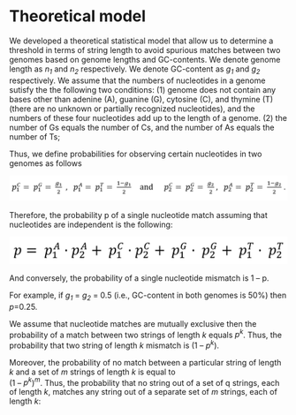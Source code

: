 # Theoretical model
We developed a theoretical statistical model that allow us to determine a threshold in terms of string length to avoid spurious matches between two genomes based on genome lengths and GC-contents. We denote genome length as _n<sub>1</sub>_ and _n<sub>2</sub>_ respectively. We denote GC-content as _g<sub>1</sub>_ and _g<sub>2</sub>_ respectively. We assume that the numbers of nucleotides in a genome sutisfy the the following two conditions:
(1) genome does not contain any bases other than adenine (A), guanine (G), cytosine (C), and thymine (T) (there are no unknown or partially recognized nucleotides), and the numbers of these four nucleotides add up to the length of a genome.
(2) the number of Gs equals the number of Cs, and the number of As equals the number of Ts;  

Thus, we define probabilities for observing certain nucleotides in two genomes as follows

![Fig.1](/images/p_nuc.png)

Therefore, the probability p of a single nucleotide match assuming that nucleotides are independent is the following:

![Fig.2](/images/p_match.png)

And conversely, the probability of a single nucleotide mismatch is 1 – p.

For example, if    _g<sub>1</sub>_ =  _g<sub>2</sub>_ = 0.5 (i.e., GC-content in both genomes is 50%) then _p_=0.25. 

We assume that nucleotide matches are mutually exclusive then the probability of a match between two strings of length _k_ equals _p<sup>k</sup>_. Thus, the probability that two string of length _k_ mismatch is (1 – _p<sup>k</sup>_).

Moreover, the probability of no match between a particular string of length _k_ and a set of _m_ strings of length _k_ is equal to
<br>
(1 – _p<sup>k</sup>_)_<sup>m</sup>_. Thus, the probability that no string out of a set of q strings, each of length _k_, matches any string out of a separate set of _m_ strings, each of length _k_:

